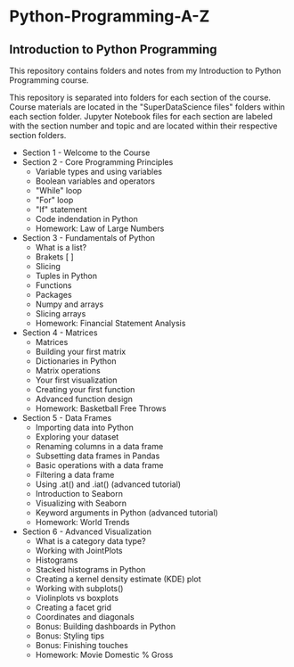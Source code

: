 # Python-Programming-A-Z
## Introduction to Python Programming
This repository contains folders and notes from my Introduction to Python Programming course.

This repository is separated into folders for each section of the course. Course materials are located in the "SuperDataScience files" folders within each section folder. Jupyter Notebook files for each section are labeled with the section number and topic and are located within their respective section folders.
* Section 1 - Welcome to the Course
* Section 2 - Core Programming Principles
  * Variable types and using variables
  * Boolean variables and operators
  * "While" loop
  * "For" loop
  * "If" statement
  * Code indendation in Python
  * Homework: Law of Large Numbers 
* Section 3 - Fundamentals of Python
  * What is a list?
  * Brakets [ ]
  * Slicing
  * Tuples in Python
  * Functions
  * Packages
  * Numpy and arrays
  * Slicing arrays
  * Homework: Financial Statement Analysis
* Section 4 - Matrices
  * Matrices
  * Building your first matrix
  * Dictionaries in Python
  * Matrix operations
  * Your first visualization
  * Creating your first function
  * Advanced function design
  * Homework: Basketball Free Throws
* Section 5 - Data Frames
  * Importing data into Python
  * Exploring your dataset
  * Renaming columns in a data frame
  * Subsetting data frames in Pandas
  * Basic operations with a data frame
  * Filtering a data frame
  * Using .at() and .iat() (advanced tutorial)
  * Introduction to Seaborn
  * Visualizing with Seaborn
  * Keyword arguments in Python (advanced tutorial)
  * Homework: World Trends
* Section 6 - Advanced Visualization
  * What is a category data type?
  * Working with JointPlots
  * Histograms
  * Stacked histograms in Python
  * Creating a kernel density estimate (KDE) plot
  * Working with subplots()
  * Violinplots vs boxplots
  * Creating a facet grid
  * Coordinates and diagonals
  * Bonus: Building dashboards in Python
  * Bonus: Styling tips
  * Bonus: Finishing touches
  * Homework: Movie Domestic % Gross
